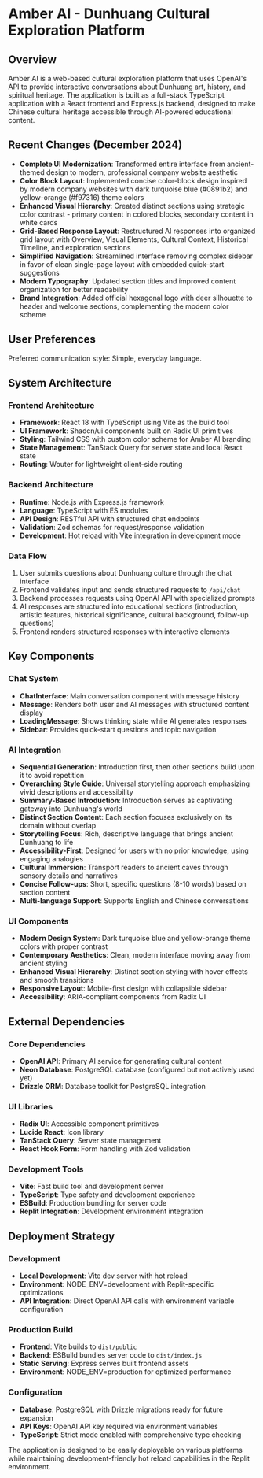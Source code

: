 # Amber AI - Dunhuang Cultural Exploration Platform

## Overview

Amber AI is a web-based cultural exploration platform that uses OpenAI's API to provide interactive conversations about Dunhuang art, history, and spiritual heritage. The application is built as a full-stack TypeScript application with a React frontend and Express.js backend, designed to make Chinese cultural heritage accessible through AI-powered educational content.

## Recent Changes (December 2024)

- **Complete UI Modernization**: Transformed entire interface from ancient-themed design to modern, professional company website aesthetic
- **Color Block Layout**: Implemented concise color-block design inspired by modern company websites with dark turquoise blue (#0891b2) and yellow-orange (#f97316) theme colors
- **Enhanced Visual Hierarchy**: Created distinct sections using strategic color contrast - primary content in colored blocks, secondary content in white cards
- **Grid-Based Response Layout**: Restructured AI responses into organized grid layout with Overview, Visual Elements, Cultural Context, Historical Timeline, and exploration sections
- **Simplified Navigation**: Streamlined interface removing complex sidebar in favor of clean single-page layout with embedded quick-start suggestions
- **Modern Typography**: Updated section titles and improved content organization for better readability
- **Brand Integration**: Added official hexagonal logo with deer silhouette to header and welcome sections, complementing the modern color scheme

## User Preferences

Preferred communication style: Simple, everyday language.

## System Architecture

### Frontend Architecture
- **Framework**: React 18 with TypeScript using Vite as the build tool
- **UI Framework**: Shadcn/ui components built on Radix UI primitives
- **Styling**: Tailwind CSS with custom color scheme for Amber AI branding
- **State Management**: TanStack Query for server state and local React state
- **Routing**: Wouter for lightweight client-side routing

### Backend Architecture
- **Runtime**: Node.js with Express.js framework
- **Language**: TypeScript with ES modules
- **API Design**: RESTful API with structured chat endpoints
- **Validation**: Zod schemas for request/response validation
- **Development**: Hot reload with Vite integration in development mode

### Data Flow
1. User submits questions about Dunhuang culture through the chat interface
2. Frontend validates input and sends structured requests to `/api/chat`
3. Backend processes requests using OpenAI API with specialized prompts
4. AI responses are structured into educational sections (introduction, artistic features, historical significance, cultural background, follow-up questions)
5. Frontend renders structured responses with interactive elements

## Key Components

### Chat System
- **ChatInterface**: Main conversation component with message history
- **Message**: Renders both user and AI messages with structured content display
- **LoadingMessage**: Shows thinking state while AI generates responses
- **Sidebar**: Provides quick-start questions and topic navigation

### AI Integration
- **Sequential Generation**: Introduction first, then other sections build upon it to avoid repetition
- **Overarching Style Guide**: Universal storytelling approach emphasizing vivid descriptions and accessibility
- **Summary-Based Introduction**: Introduction serves as captivating gateway into Dunhuang's world
- **Distinct Section Content**: Each section focuses exclusively on its domain without overlap
- **Storytelling Focus**: Rich, descriptive language that brings ancient Dunhuang to life
- **Accessibility-First**: Designed for users with no prior knowledge, using engaging analogies
- **Cultural Immersion**: Transport readers to ancient caves through sensory details and narratives
- **Concise Follow-ups**: Short, specific questions (8-10 words) based on section content
- **Multi-language Support**: Supports English and Chinese conversations

### UI Components
- **Modern Design System**: Dark turquoise blue and yellow-orange theme colors with proper contrast
- **Contemporary Aesthetics**: Clean, modern interface moving away from ancient styling
- **Enhanced Visual Hierarchy**: Distinct section styling with hover effects and smooth transitions
- **Responsive Layout**: Mobile-first design with collapsible sidebar
- **Accessibility**: ARIA-compliant components from Radix UI

## External Dependencies

### Core Dependencies
- **OpenAI API**: Primary AI service for generating cultural content
- **Neon Database**: PostgreSQL database (configured but not actively used yet)
- **Drizzle ORM**: Database toolkit for PostgreSQL integration

### UI Libraries
- **Radix UI**: Accessible component primitives
- **Lucide React**: Icon library
- **TanStack Query**: Server state management
- **React Hook Form**: Form handling with Zod validation

### Development Tools
- **Vite**: Fast build tool and development server
- **TypeScript**: Type safety and development experience
- **ESBuild**: Production bundling for server code
- **Replit Integration**: Development environment integration

## Deployment Strategy

### Development
- **Local Development**: Vite dev server with hot reload
- **Environment**: NODE_ENV=development with Replit-specific optimizations
- **API Integration**: Direct OpenAI API calls with environment variable configuration

### Production Build
- **Frontend**: Vite builds to `dist/public`
- **Backend**: ESBuild bundles server code to `dist/index.js`
- **Static Serving**: Express serves built frontend assets
- **Environment**: NODE_ENV=production for optimized performance

### Configuration
- **Database**: PostgreSQL with Drizzle migrations ready for future expansion
- **API Keys**: OpenAI API key required via environment variables
- **TypeScript**: Strict mode enabled with comprehensive type checking

The application is designed to be easily deployable on various platforms while maintaining development-friendly hot reload capabilities in the Replit environment.